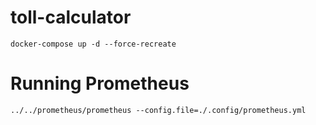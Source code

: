 # toll-calculator

```
docker-compose up -d --force-recreate
```

# Running Prometheus

```
../../prometheus/prometheus --config.file=./.config/prometheus.yml
```
